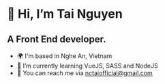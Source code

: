 # 👋 Hi, I’m Tai Nguyen
## A Front End developer.

- 🌍  I'm based in Nghe An, Vietnam
- 🌱 I’m currently learning VueJS, SASS and NodeJS
- :handshake: You can reach me via nctaiofficial@gmail.com


<!---
raccoonwannafly/raccoonwannafly is a ✨ special ✨ repository because its `README.md` (this file) appears on your GitHub profile.
You can click the Preview link to take a look at your changes.
--->
